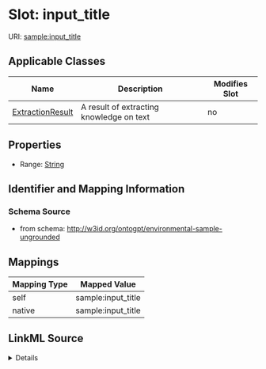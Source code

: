 

# Slot: input_title

URI: [sample:input_title](http://w3id.org/ontogpt/environmental-sample-ungrounded/input_title)



<!-- no inheritance hierarchy -->





## Applicable Classes

| Name | Description | Modifies Slot |
| --- | --- | --- |
| [ExtractionResult](ExtractionResult.md) | A result of extracting knowledge on text |  no  |







## Properties

* Range: [String](String.md)





## Identifier and Mapping Information







### Schema Source


* from schema: http://w3id.org/ontogpt/environmental-sample-ungrounded




## Mappings

| Mapping Type | Mapped Value |
| ---  | ---  |
| self | sample:input_title |
| native | sample:input_title |




## LinkML Source

<details>
```yaml
name: input_title
from_schema: http://w3id.org/ontogpt/environmental-sample-ungrounded
rank: 1000
alias: input_title
owner: ExtractionResult
domain_of:
- ExtractionResult
range: string

```
</details>